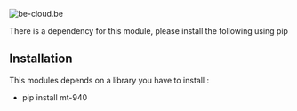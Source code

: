 ![be-cloud.be](http://www.be-cloud.be/images/logo-226x110.png)

There is a dependency for this module, please install the following using pip

## Installation

This modules depends on a library you have to install :

- pip install mt-940
